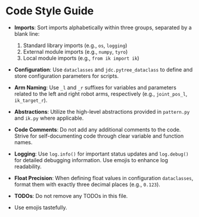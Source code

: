 # Code Style Guide

- **Imports**: Sort imports alphabetically within three groups, separated by a blank line:
  1. Standard library imports (e.g., `os`, `logging`)
  2. External module imports (e.g., `numpy`, `tyro`)
  3. Local module imports (e.g., `from ik import ik`)

- **Configuration**: Use `dataclasses`  and `jdc.pytree_dataclass` to define and store configuration parameters for scripts.

- **Arm Naming**: Use `_l` and `_r` suffixes for variables and parameters related to the left and right robot arms, respectively (e.g., `joint_pos_l`, `ik_target_r`).

- **Abstractions**: Utilize the high-level abstractions provided in `pattern.py` and `ik.py` where applicable.

- **Code Comments**: Do not add any additional comments to the code. Strive for self-documenting code through clear variable and function names.

- **Logging**: Use `log.info()` for important status updates and `log.debug()` for detailed debugging information. Use emojis to enhance log readability.

- **Float Precision**: When defining float values in configuration `dataclasses`, format them with exactly three decimal places (e.g., `0.123`).

- **TODOs**: Do not remove any TODOs in this file.

- Use emojis tastefully.